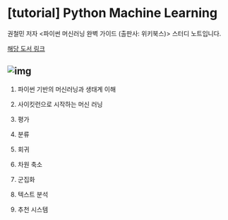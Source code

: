 # [tutorial] Python Machine Learning

권철민 저자 <파이썬 머신러닝 완벽 가이드 (출판사: 위키북스)> 스터디 노트입니다.

[해당 도서 링크](http://www.yes24.com/Product/Goods/69752484)

![img](http://image.yes24.com/goods/69752484/800x0)
---

01. 파이썬 기반의 머신러닝과 생태계 이해 

02. 사이킷런으로 시작하는 머신 러닝

03. 평가

04. 분류

05. 회귀

06. 차원 축소

07. 군집화

08. 텍스트 분석 

09. 추천 시스템

